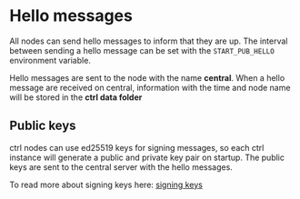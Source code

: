 # Hello messages

All nodes can send hello messages to inform that they are up. The interval between sending a hello message can be set with the `START_PUB_HELLO` environment variable.

Hello messages are sent to the node with the name **central**. When a hello message are received on central, information with the time and node name will be stored in the **ctrl data folder**

## Public keys

ctrl nodes can use ed25519 keys for signing messages, so each ctrl instance will generate a public and private key pair on startup. The public keys are sent to the central server with the hello messages.

To read more about signing keys here: [signing keys](./core_signing_keys.md)
